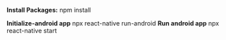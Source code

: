 **Install Packages:**
npm install

**Initialize-android app**
npx react-native run-android
**Run android app**
npx react-native start
